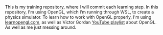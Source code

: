This is my training repository, where I will commit each learning step.
  In this repository, I'm using OpenGL, which I’m running through WSL, to create a physics simulator.
  To learn how to work with OpenGL properly, I'm using [learnopengl.com](https://learnopengl.com/), as well as Victor Gordan [YouTube playlist](https://www.youtube.com/@VictorGordan/playlists) about OpenGL. 
  As well as me just messing around.
